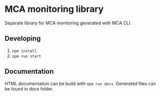 # MCA monitoring library

Separate library for MCA monitoring generated with MCA CLI.

## Developing

1. `npm install`
2. `npm run start`

## Documentation

HTML documentation can be build with `npm run docs`. Generated files can be found in docs folder.

